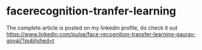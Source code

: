 # facerecognition-tranfer-learning

The complete article is posted on my linkedin profile, do check it out
https://www.linkedin.com/pulse/face-recognition-transfer-learning-gaurav-goyal/?published=t
